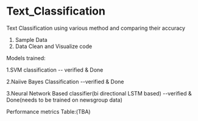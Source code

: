 # Text_Classification
Text Classification using various method  and comparing their accuracy



1. Sample Data
2. Data Clean and Visualize code

Models trained:



1.SVM classification  -- verified & Done

2.Naiive Bayes Classification   --verified & Done

3.Neural Network Based classifier(bi directional  LSTM  based)   --verified & Done(needs to be trained on newsgroup data)



Performance metrics Table:(TBA)
